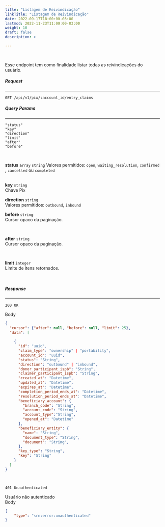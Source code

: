 ```yaml
---
title: "Listagem de Reivindicação"
linkTitle: "Listagem de Reivindicação"
date: 2022-09-17T18:00:00-03:00
lastmod: 2022-11-23T11:00:00-03:00
weight: 10
draft: false
description: >

---
```

<br>

Esse endpoint tem como finalidade listar todas as reivindicações do usuário.

##### **Request**
---

```
GET /api/v1/pix/:account_id/entry_claims
```

##### **Query Params**
---
```
"status"
"key"
"direction"
"limit"
"after"
"before" 
```

<br>

**status** `array` `string` 
Valores permitidos: `open`,  `waiting_resolution`, `confirmed`  , `cancelled` ou `completed`  
<br>

**key** `string`
<br>Chave Pix
<br>

**direction** `string`
<br>Valores permitidos: `outbound`, `inbound` 
<br>

**before** `string`
<br> Cursor opaco da paginação.

<br>

**after** `string`
<br> Cursor opaco da paginação.

<br>

**limit** `integer`
<br> Limite de itens retornados.

<br>


##### **Response**
---

```
200 OK
```

Body

```json
{
  "cursor": {"after": null, "before": null, "limit": 25},
  "data": [
   
    {
      "id": "uuid",
      "claim_type": "ownership" | "portability",
      "account_id": "uuid",
      "status": "String",
      "direction": "outbound" | "inbound",
      "donor_participant_ispb": "String",
      "claimer_participant_ispb": "String",
      "created_at": "Datetime",
      "updated_at": "Datetime",
      "expires_at": "Datetime",
      "completion_period_ends_at": "Datetime",
      "resolution_period_ends_at": "Datetime",
      "beneficiary_account": {
        "branch_code": "String",
        "account_code": "String",
        "account_type":"String",
        "opened_at": "Datetime"
      },
      "beneficiary_entity": {
        "name": "String",
        "document_type": "String",
        "document": "String",
      },
      "key_type": "String",
      "key": "String"
    }
  ]
}
```
<br>


```
401 Unauthenticated
```

Usuário não autenticado
<br>
Body
```json
{  
    "type": "srn:error:unauthenticated"
}
```
<br> 
